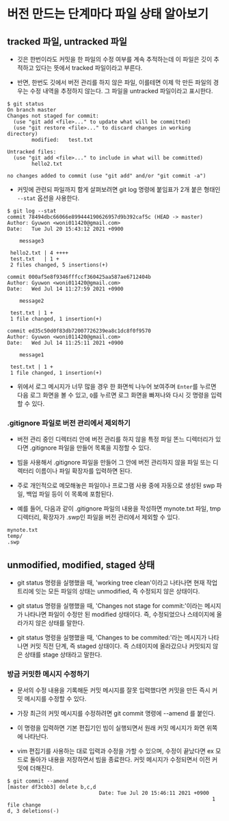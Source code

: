 # 버전 만드는 단계마다 파일 상태 알아보기

## tracked 파일, untracked 파일

* 깃은 한번이라도 커밋을 한 파일의 수정 여부를 계속 추적하는데 이 파일은 깃이 추적하고 있다는 뜻에서 tracked 파일이라고 부른다.

* 반면, 한번도 깃에서 버전 관리를 하지 않은 파일, 이를테면 이제 막 만든 파일의 경우는 수정 내역을 추정하지 않는다. 그 파일을 untracked 파일이라고 표시한다.

```
$ git status
On branch master
Changes not staged for commit:
  (use "git add <file>..." to update what will be committed)
  (use "git restore <file>..." to discard changes in working directory)
        modified:   test.txt

Untracked files:
  (use "git add <file>..." to include in what will be committed)
        hello2.txt

no changes added to commit (use "git add" and/or "git commit -a")
```

* 커밋에 관련되 파일까지 함게 살펴보려면 git log 명령에 붙임표가 2개 붙은 형태인 ```--stat``` 옵션을 사용한다.

```
$ git log --stat
commit 78494dbc66066e899444190626957d9b392caf5c (HEAD -> master)
Author: Gyuwon <woni011420@gmail.com>
Date:   Tue Jul 20 15:43:12 2021 +0900

    message3

 hello2.txt | 4 ++++
 test.txt   | 1 +
 2 files changed, 5 insertions(+)

commit 000af5e8f9346fffccf360425aa587ae6712404b
Author: Gyuwon <woni011420@gmail.com>
Date:   Wed Jul 14 11:27:59 2021 +0900

    message2

 test.txt | 1 +
 1 file changed, 1 insertion(+)

commit ed35c50d0f83db72007726239ea8c1dc8f0f9570
Author: Gyuwon <woni011420@gmail.com>
Date:   Wed Jul 14 11:25:11 2021 +0900

    message1

 test.txt | 1 +
 1 file changed, 1 insertion(+)
```

* 위에서 로그 메시지가 너무 많을 경우 한 화면씩 나누어 보여주며 ```Enter```를 누르면 다음 로그 화면을 볼 수 있고, ```Q```를 누르면 로그 화면을 빠져나와 다시 깃 명령을 입력할 수 있다.

### .gitignore 파일로 버전 관리에서 제외하기

* 버전 관리 중인 디렉터리 안에 버전 관리를 하지 않을 특정 파일 똔느 디렉터리가 있다면 .gitignore 파일을 만들어 목록을 지정할 수 있다.

* 빔을 사용해서 .gitignore 파일을 만들어 그 안에 버전 관리하지 않을 파일 또는 디렉터리 이름이나 파일 확장자를 입력하면 된다.

* 주로 개인적으로 메모해놓은 파일이나 프로그램 사용 중에 자동으로 생성된 swp 파일, 백업 파일 등이 이 목록에 포함된다.

* 예를 들어, 다음과 같이 .gitignore 파일의 내용을 작성하면 mynote.txt 파일, tmp 디렉터리, 확장자가 .swp인 파일을 버전 관리에서 제외할 수 있다.

```
mynote.txt
temp/
.swp
```

## unmodified, modified, staged 상태

* git status 명령을 실행했을 때, 'working tree clean'이라고 나타나면 현재 작업 트리에 잇는 모든 파일의 상태는 unmodified, 즉 수정되지 않은 상태이다.

* git status 명령을 실행했을 때, 'Changes not stage for commit:'이라는 메시지가 나타나면 파일이 수정만 된 modified 상태이다. 즉, 수정되었으나 스테이지에 올라가지 않은 상태를 말한다.

* git status 명령을 실행했을 때, 'Changes to be commited:'라는 메시지가 나타나면 커밋 직전 단계, 즉 staged 상태이다. 즉 스테이지에 올라갔으나 커밋되지 않은 상태를 stage 상태라고 말한다.

### 방금 커밋한 메시지 수정하기

* 문서의 수정 내용을 기록해둔 커밋 메시지를 잘못 입력했다면 커밋을 만든 즉시 커밋 메시지를 수정할 수 있다.

* 가장 최근의 커밋 메시지를 수정하려면 git commit 명령에 --amend 를 붙인다.

* 이 명령을 입력하면 기본 편집기인 빔이 실행되면서 원래 커밋 메시지가 화면 위쪽에 나타난다.

* vim 편집기를 사용하는 대로 입력과 수정을 가할 수 있으며, 수정이 끝났다면 ex 모드로 돌아가 내용을 저장하면서 빔을 종료한다. 커밋 메시지가 수정되면서 이전 커밋에 더해진다.

```
$ git commit --amend
[master df3cbb3] delete b,c,d
                              Date: Tue Jul 20 15:46:11 2021 +0900
                                                                   1 file change
d, 3 deletions(-)
```
